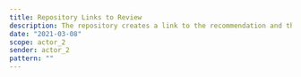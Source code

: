 ```yaml
---
title: Repository Links to Review
description: The repository creates a link to the recommendation and the review(s)
date: "2021-03-08"
scope: actor_2
sender: actor_2
pattern: ""
---
```


